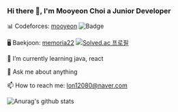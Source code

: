 ### Hi there 👋, I'm Mooyeon Choi a Junior Developer


📊 Codeforces: [mooyeon](https://codeforces.com/profile/mooyeon) ![Badge](https://cp-logo.vercel.app/codeforces/mooyeon)

🖥️ Baekjoon: [memoria22](https://www.acmicpc.net/user/memoria22) [![Solved.ac
프로필](http://mazassumnida.wtf/api/mini/generate_badge?boj={handle})](https://solved.ac/{handle})

🌱 I’m currently learning java, react

💬 Ask me about anything

📫 How to reach me: lon12080@naver.com

![Anurag's github stats](https://github-readme-stats.vercel.app/api?username=mooyeon-choi&count_private=true)
